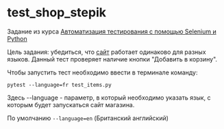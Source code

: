 # test_shop_stepik

Задание из курса [Автоматизация тестирования с помощью Selenium и Python](https://stepik.org/course/575/syllabus)

Цель задания: убедиться, что [сайт](http://selenium1py.pythonanywhere.com/catalogue/coders-at-work_207/) работает одинаково для разных языков.
Данный тест проверяет наличие кнопки "Добавить в корзину".

Чтобы запустить тест необходимо ввести в терминале команду:
```
pytest --language=fr test_items.py
```
Здесь --language - параметр, в который необходимо указать язык, с которым будет запускаться сайт магазина.

По умолчанию `--language=en` (Британский английский)

